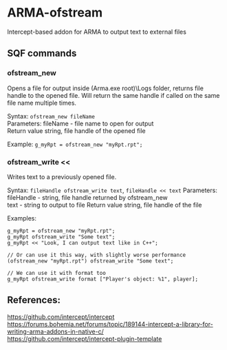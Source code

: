 # ARMA-ofstream

Intercept-based addon for ARMA to output text to external files

## SQF commands

### ofstream_new
Opens a file for output inside (Arma.exe root)\Logs folder, returns file handle to the opened file. Will return the same handle if called on the same file name multiple times.

Syntax: `ofstream_new fileName`  
Parameters: fileName - file name to open for output  
Return value string, file handle of the opened file

Example:
`g_myRpt = ofstream_new "myRpt.rpt";`

### ofstream_write         <<
Writes text to a previously opened file.

Syntax: `fileHandle ofstream_write text`, `fileHandle << text`
Parameters: fileHandle - string, file handle returned by ofstream_new  
text - string to output to file
Return value string, file handle of the file

Examples:
```
g_myRpt = ofstream_new "myRpt.rpt";
g_myRpt ofstream_write "Some text";
g_myRpt << "Look, I can output text like in C++";

// Or can use it this way, with slightly worse performance
(ofstream_new "myRpt.rpt") ofstream_write "Some text";

// We can use it with format too
g_myRpt ofstream_write format ["Player's object: %1", player];
```

## References:
https://github.com/intercept/intercept  
https://forums.bohemia.net/forums/topic/189144-intercept-a-library-for-writing-arma-addons-in-native-c/  
https://github.com/intercept/intercept-plugin-template  
